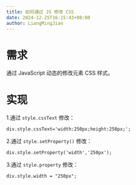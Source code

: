 ```yaml
---
title: 如何通过 JS 修改 CSS
date: 2024-12-25T16:15:43+08:00
author: LiangMingJian
---
```


# 需求

通过 JavaScript 动态的修改元素 CSS 样式。

# 实现

1.通过 `style.cssText` 修改：

`div.style.cssText='width:250px;height:250px;';`

2.通过 `style.setProperty()` 修改：

`div.style.setProperty('width','250px');`

3.通过 `style.property` 修改：

`div.style.width = "250px";`
